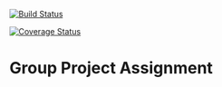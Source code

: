[![Build Status](https://travis-ci.org/tommywenjiezhang/is219_group_project.svg?branch=master)](https://travis-ci.org/tommywenjiezhang/is219_group_project)


[![Coverage Status](https://coveralls.io/repos/github/tommywenjiezhang/is219_group_project/badge.svg?branch=master)](https://coveralls.io/github/tommywenjiezhang/is219_group_project?branch=master)

<h1>Group Project Assignment </h1>
